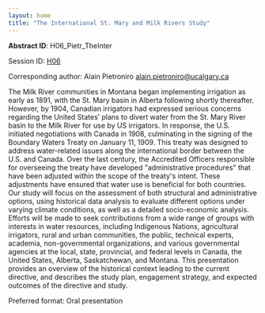 ```yaml
---
layout: home
title: "The International St. Mary and Milk Rivers Study"
---
```



**Abstract ID**: H06_Pietr_TheInter

Session ID: [H06](.)

Corresponding author: Alain Pietroniro <a href="mailto:alain.pietroniro@ucalgary.ca">alain.pietroniro@ucalgary.ca</a>

The Milk River communities in Montana began implementing irrigation as early as 1891, with the St. Mary basin in Alberta following shortly thereafter. However, by 1904, Canadian irrigators had expressed serious concerns regarding the United States’ plans to divert water from the St. Mary River basin to the Milk River for use by US irrigators. In response, the U.S. initiated negotiations with Canada in 1908, culminating in the signing of the Boundary Waters Treaty on January 11, 1909. This treaty was designed to address water-related issues along the international border between the U.S. and Canada. Over the last century, the Accredited Officers responsible for overseeing the treaty have developed "administrative procedures" that have been adjusted within the scope of the treaty's intent. These adjustments have ensured that water use is beneficial for both countries. Our study will focus on the assessment of both structural and administrative options, using historical data analysis to evaluate different options under varying climate conditions, as well as a detailed socio-economic analysis. Efforts will be made to seek contributions from a wide range of groups with interests in water resources, including Indigenous Nations, agricultural irrigators, rural and urban communities, the public, technical experts, academia, non-governmental organizations, and various governmental agencies at the local, state, provincial, and federal levels in Canada, the United States, Alberta, Saskatchewan, and Montana. This presentation provides an overview of the historical context leading to the current directive, and describes the study plan, engagement strategy, and expected outcomes of the directive and study.

Preferred format: Oral presentation
